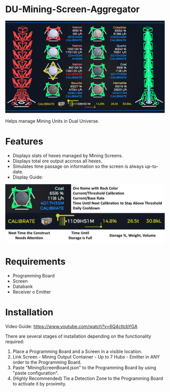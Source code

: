 # DU-Mining-Screen-Aggregator

![Gallery](https://raw.githubusercontent.com/d6rks1lv3rz3r0/DU-Mining-Screen/main/Splash.png)

Helps manage Mining Units in Dual Universe.

# Features
- Displays stats of hexes managed by Mining Screens.
- Displays total ore output accross all hexes.
- Simulates time passage on information so the screen is always up-to-date.
- Display Guide:

![Gallery](https://raw.githubusercontent.com/d6rks1lv3rz3r0/DU-Mining-Screen/main/Guide.png)

# Requirements
- Programming Board
- Screen
- Databank
- Receiver
o Emitter

# Installation

Video Guide: https://www.youtube.com/watch?v=6Q4ctlcbYGA

There are several stages of installation depending on the functionality required:
1) Place a Programming Board and a Screen in a visible location.
2) Link Screen - Mining Output Container - Up to 7 Hubs - Emitter in ANY order to the Programming Board.
3) Paste "MiningScreenBoard.json" to the Programming Board by using "paste configuration".
4) (Highly Recommended) Tie a Detection Zone to the Programming Board to activate it by proximity.
